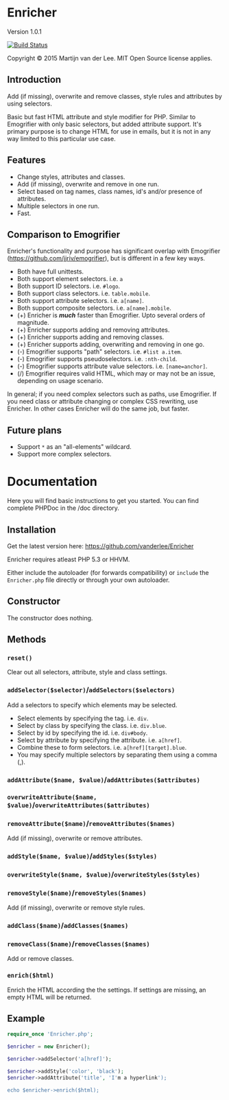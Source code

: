 Enricher
========
Version 1.0.1

[![Build Status](https://travis-ci.org/vanderlee/Enricher.svg?branch=master)](https://travis-ci.org/vanderlee/Enricher)

Copyright &copy; 2015 Martijn van der Lee.
MIT Open Source license applies.

Introduction
------------
Add (if missing), overwrite and remove classes, style rules and attributes by
using selectors.

Basic but fast HTML attribute and style modifier for PHP.
Similar to Emogrifier with only basic selectors, but added attribute support.
It's primary purpose is to change HTML for use in emails, but it is not in any
way limited to this particular use case.

Features
--------
*	Change styles, attributes and classes.
*	Add (if missing), overwrite and remove in one run.
*	Select based on tag names, class names, id's and/or presence of attributes.
*	Multiple selectors in one run.
*	Fast.

Comparison to Emogrifier
------------------------
Enricher's functionality and purpose has significant overlap with Emogrifier
(https://github.com/jjriv/emogrifier), but is different in a few key ways.

*	Both have full unittests.
*	Both support element selectors. i.e. `a`
*	Both support ID selectors. i.e. `#logo`.
*	Both support class selectors. i.e. `table.mobile`.
*	Both support attribute selectors. i.e. `a[name]`.
*	Both support composite selectors. i.e. `a[name].mobile`.
*	(+) Enricher is ___much___ faster than Emogrifier. Upto several orders of magnitude.
*	(+) Enricher supports adding and removing attributes.
*	(+) Enricher supports adding and removing classes.
*	(+) Enricher supports adding, overwriting and removing in one go.
*	(-) Emogrifier supports "path" selectors. i.e. `#list a.item`.
*	(-) Emogrifier supports pseudoselectors. i.e. `:nth-child`.
*	(-) Emogrifier supports attribute value selectors. i.e. `[name=anchor]`.
*	(/) Emogrifier requires valid HTML, which may or may not be an issue,
	depending on usage scenario.

In general; if you need complex selectors such as paths, use Emogrifier.
If you need class or attribute changing or complex CSS rewriting, use Enricher.
In other cases Enricher will do the same job, but faster.

Future plans
------------
*	Support `*` as an "all-elements"  wildcard.
*	Support more complex selectors.

Documentation
=============
Here you will find basic instructions to get you started.
You can find complete PHPDoc in the /doc directory.

Installation
------------
Get the latest version here: https://github.com/vanderlee/Enricher

Enricher requires atleast PHP 5.3 or HHVM.

Either include the autoloader (for forwards compatibility) or `include` the
`Enricher.php` file directly or through your own autoloader.

Constructor
-----------
The constructor does nothing.

Methods
-------
### `reset()`
Clear out all selectors, attribute, style and class settings.

### `addSelector($selector)`/`addSelectors($selectors)`
Add a selectors to specify which elements may be selected.
*	Select elements by specifying the tag. i.e. `div`.
*	Select by class by specifying the class. i.e. `div.blue`.
*	Select by id by specifying the id. i.e. `div#body`.
*	Select by attribute by specifying the attribute. i.e. `a[href]`.
*	Combine these to form selectors. i.e. `a[href][target].blue`.
*	You may specify multiple selectors by separating them using a comma (,).

### `addAttribute($name, $value)`/`addAttributes($attributes)`
### `overwriteAttribute($name, $value)`/`overwriteAttributes($attributes)`
### `removeAttribute($name)`/`removeAttributes($names)`
Add (if missing), overwrite or remove attributes.

### `addStyle($name, $value)`/`addStyles($styles)`
### `overwriteStyle($name, $value)`/`overwriteStyles($styles)`
### `removeStyle($name)`/`removeStyles($names)`
Add (if missing), overwrite or remove style rules.

### `addClass($name)`/`addClasses($names)`
### `removeClass($name)`/`removeClasses($names)`
Add or remove classes.

### `enrich($html)`
Enrich the HTML according the the settings.
If settings are missing, an empty HTML will be returned.

Example
-------
```php
require_once 'Enricher.php';

$enricher = new Enricher();

$enricher->addSelector('a[href]');

$enricher->addStyle('color', 'black');
$enricher->addAttribute('title', 'I'm a hyperlink');

echo $enricher->enrich($html);
```